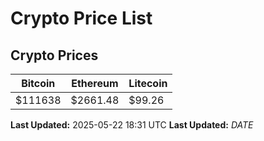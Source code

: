 # Crypto Price List

## Crypto Prices
| Bitcoin | Ethereum | Litecoin |
| ------- | -------- | -------- |
| $111638 | $2661.48 | $99.26 |
**Last Updated:** 2025-05-22 18:31 UTC
**Last Updated:** $DATE$
